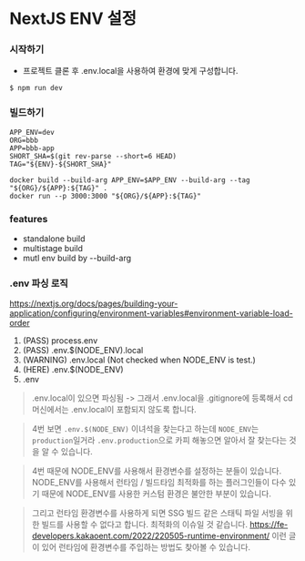 # NextJS ENV 설정

### 시작하기

- 프로젝트 클론 후 .env.local을 사용하여 환경에 맞게 구성합니다.

```
$ npm run dev
```

### 빌드하기

```
APP_ENV=dev
ORG=bbb
APP=bbb-app
SHORT_SHA=$(git rev-parse --short=6 HEAD)
TAG="${ENV}-${SHORT_SHA}"

docker build --build-arg APP_ENV=$APP_ENV --build-arg --tag "${ORG}/${APP}:${TAG}" .
docker run --p 3000:3000 "${ORG}/${APP}:${TAG}"
```

### features

- standalone build
- multistage build
- mutl env build by --build-arg

### .env 파싱 로직

https://nextjs.org/docs/pages/building-your-application/configuring/environment-variables#environment-variable-load-order

1. (PASS) process.env
2. (PASS) .env.$(NODE_ENV).local
3. (WARNING) .env.local (Not checked when NODE_ENV is test.)
4. (HERE) .env.$(NODE_ENV)
5. .env

> .env.local이 있으면 파싱됨 -> 그래서 .env.local을 .gitignore에 등록해서 cd 머신에서는 .env.local이 포함되지 않도록 합니다.

> 4번 보면 `.env.$(NODE_ENV)` 이녀석을 찾는다고 하는데 `NODE_ENV`는 `production`일거라 `.env.production`으로 카피 해놓으면 알아서 잘 찾는다는 것을 알 수 있습니다.

> 4번 때문에 NODE_ENV를 사용해서 환경변수를 설정하는 분들이 있습니다. NODE_ENV를 사용해서 런타임 / 빌드타임 최적화를 하는 플러그인들이 다수 있기 때문에 NODE_ENV를 사용한 커스텀 환경은 불안한 부분이 있습니다.

> 그리고 런타임 환경변수를 사용하게 되면 SSG 빌드 같은 스태틱 파일 서빙을 위한 빌드를 사용할 수 없다고 합니다. 최적화의 이슈일 것 같습니다. https://fe-developers.kakaoent.com/2022/220505-runtime-environment/ 이런 글이 있어 런타임에 환경변수를 주입하는 방법도 찾아볼 수 있습니다.
